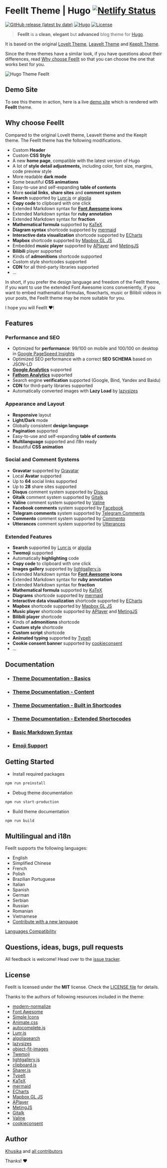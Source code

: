 # FeelIt Theme | Hugo [![Netlify Status](https://api.netlify.com/api/v1/badges/6c8cd9a1-4916-4705-b286-dce0930b9217/deploy-status)](https://app.netlify.com/sites/hugofeelit/deploys)


[![GitHub release (latest by date)](https://img.shields.io/github/v/release/khusika/FeelIt?style=flat-square)](https://github.com/khusika/FeelIt/releases)
[![Hugo](https://img.shields.io/badge/Hugo-%5E0.83.0-ff4088?style=flat-square&logo=hugo)](https://gohugo.io/)
[![License](https://img.shields.io/github/license/khusika/FeelIt?style=flat-square)](https://github.com/khusika/FeelIt/blob/main/LICENSE)

> **FeelIt** is a **clean**, **elegant** but **advanced** blog theme for [Hugo](https://gohugo.io/).

It is based on the original [LoveIt Theme](https://github.com/dillonzq/LoveIt), [LeaveIt Theme](https://github.com/liuzc/LeaveIt) and [KeepIt Theme](https://github.com/Fastbyte01/KeepIt).

Since the three themes have a similar look, if you have questions about their differences,
read [Why choose FeelIt](#why-choose-feelit) so that you can choose the one that works best for you.

![Hugo Theme FeelIt](https://github.com/khusika/FeelIt/raw/main/images/Apple-Devices-Preview.webp)

## Demo Site

To see this theme in action, here is a live [demo site](https://feelit.khusika.com/) which is rendered with **FeelIt** theme.

## Why choose FeelIt

Compared to the original LoveIt theme, LeaveIt theme and the KeepIt theme. The FeelIt theme has the following modifications.

* Custom **Header**
* Custom **CSS Style**
* A new **home page**, compatible with the latest version of Hugo
* A lot of **style detail adjustments,** including color, font size, margins, code preview style
* More readable **dark mode**
* Some beautiful **CSS animations**
* Easy-to-use and self-expanding **table of contents**
* More **social links**, **share sites** and **comment system**
* **Search** supported by [Lunr.js](https://lunrjs.com/) or [algolia](https://www.algolia.com/)
* **Copy code** to clipboard with one click
* Extended Markdown syntax for **[Font Awesome](https://fontawesome.com/) icons**
* Extended Markdown syntax for **ruby annotation**
* Extended Markdown syntax for **fraction**
* **Mathematical formula** supported by [KaTeX](https://katex.org/)
* **Diagram syntax** shortcode supported by [mermaid](https://github.com/knsv/mermaid)
* **Interactive data visualization** shortcode supported by [ECharts](https://echarts.apache.org/)
* **Mapbox** shortcode supported by [Mapbox GL JS](https://docs.mapbox.com/mapbox-gl-js)
* Embedded **music player** supported by [APlayer](https://github.com/MoePlayer/APlayer) and [MetingJS](https://github.com/metowolf/MetingJS)
* **Bilibili** player supported
* Kinds of **admonitions** shortcode supported
* Custom style shortcodes supported
* **CDN** for all third-party libraries supported
* ...

In short,
if you prefer the design language and freedom of the FeelIt theme,
if you want to use the extended Font Awesome icons conveniently,
if you want to embed mathematical formulas, flowcharts, music or Bilibili videos in your posts,
the FeelIt theme may be more suitable for you.

I hope you will FeelIt ❤️!

## Features

### Performance and SEO

* Optimized for **performance**: 99/100 on mobile and 100/100 on desktop in [Google PageSpeed Insights](https://developers.google.com/speed/pagespeed/insights)
* Optimized SEO performance with a correct **SEO SCHEMA** based on JSON-LD
* **[Google Analytics](https://analytics.google.com/analytics)** supported
* **[Fathom Analytics](https://usefathom.com/)** supported
* Search engine **verification** supported (Google, Bind, Yandex and Baidu)
* **CDN** for third-party libraries supported
* Automatically converted images with **Lazy Load** by [lazysizes](https://github.com/aFarkas/lazysizes)

### Appearance and Layout

* **Responsive** layout
* **Light/Dark** mode
* Globally consistent **design language**
* **Pagination** supported
* Easy-to-use and self-expanding **table of contents**
* **Multilanguage** supported and i18n ready
* Beautiful **CSS animation**

### Social and Comment Systems

* **Gravatar** supported by [Gravatar](https://gravatar.com)
* Local **Avatar** supported
* Up to **64** social links supported
* Up to **28** share sites supported
* **Disqus** comment system supported by [Disqus](https://disqus.com)
* **Gitalk** comment system supported by [Gitalk](https://github.com/gitalk/gitalk)
* **Valine** comment system supported by [Valine](https://valine.js.org/)
* **Facebook comments** system supported by [Facebook](https://developers.facebook.com/docs/plugins/comments/)
* **Telegram comments** system supported by [Telegram Comments](https://comments.app/)
* **Commento** comment system supported by [Commento](https://commento.io/)
* **Utterances** comment system supported by [Utterances](https://utteranc.es/)

### Extended Features

* **Search** supported by [Lunr.js](https://lunrjs.com/) or [algolia](https://www.algolia.com/)
* **Twemoji** supported
* Automatically **highlighting** code
* **Copy code** to clipboard with one click
* **Images gallery** supported by [lightgallery.js](https://github.com/sachinchoolur/lightgallery.js)
* Extended Markdown syntax for **[Font Awesome](https://fontawesome.com/) icons**
* Extended Markdown syntax for **ruby annotation**
* Extended Markdown syntax for **fraction**
* **Mathematical formula** supported by [KaTeX](https://katex.org/)
* **Diagrams** shortcode supported by [mermaid](https://github.com/knsv/mermaid)
* **Interactive data visualization** shortcode supported by [ECharts](https://echarts.apache.org/)
* **Mapbox** shortcode supported by [Mapbox GL JS](https://docs.mapbox.com/mapbox-gl-js)
* **Music player** shortcode supported by [APlayer](https://github.com/MoePlayer/APlayer) and [MetingJS](https://github.com/metowolf/MetingJS)
* **Bilibili player** shortcode
* Kinds of **admonitions** shortcode
* **Custom style** shortcode
* **Custom script** shortcode
* **Animated typing** supported by [TypeIt](https://typeitjs.com/)
* **Cookie consent banner** supported by [cookieconsent](https://github.com/osano/cookieconsent)
* ...

## Documentation

* ### [Theme Documentation - Basics](https://feelit.khusika.com/theme-documentation-basics/)

* ### [Theme Documentation - Content](https://feelit.khusika.com/theme-documentation-content/)

* ### [Theme Documentation - Built in Shortcodes](https://feelit.khusika.com/theme-documentation-built-in-shortcodes/)

* ### [Theme Documentation - Extended Shortocodes](https://feelit.khusika.com/theme-documentation-extended-shortcodes/)

* ### [Basic Markdown Syntax](https://feelit.khusika.com/basic-markdown-syntax/)

* ### [Emoji Support](https://feelit.khusika.com/emoji-support/)

## Getting Started

* Install required packages
```bash
npm run preinstall
```

* Debug theme documentation
```bash
npm run start-production
```

* Build theme documentation
```bash
npm run build
```

## Multilingual and i18n

FeelIt supports the following languages:

* English
* Simplified Chinese
* French
* Polish
* Brazilian Portuguese
* Italian
* Spanish
* German
* Serbian
* Russian
* Romanian
* Vietnamese
* [Contribute with a new language](https://github.com/khusika/FeelIt/pulls)

[Languages Compatibility](https://feelit.khusika.com/theme-documentation-basics/#language-compatibility)

## Questions, ideas, bugs, pull requests

All feedback is welcome! Head over to the [issue tracker](https://github.com/khusika/FeelIt/issues).

## License

FeelIt is licensed under the **MIT** license. Check the [LICENSE file](https://github.com/khusika/FeelIt/blob/main/LICENSE) for details.

Thanks to the authors of following resources included in the theme:

* [modern-normalize](https://github.com/sindresorhus/modern-normalize)
* [Font Awesome](https://fontawesome.com/)
* [Simple Icons](https://github.com/simple-icons/simple-icons)
* [Animate.css](https://daneden.github.io/animate.css/)
* [autocomplete.js](https://github.com/algolia/autocomplete.js)
* [Lunr.js](https://lunrjs.com/)
* [algoliasearch](https://github.com/algolia/algoliasearch-client-javascript)
* [lazysizes](https://github.com/aFarkas/lazysizes)
* [object-fit-images](https://github.com/fregante/object-fit-images)
* [Twemoji](https://github.com/twitter/twemoji)
* [lightgallery.js](https://github.com/sachinchoolur/lightgallery.js)
* [clipboard.js](https://github.com/zenorocha/clipboard.js)
* [Sharer.js](https://github.com/ellisonleao/sharer.js)
* [TypeIt](https://typeitjs.com/)
* [KaTeX](https://katex.org/)
* [mermaid](https://github.com/knsv/mermaid)
* [ECharts](https://echarts.apache.org/)
* [Mapbox GL JS](https://docs.mapbox.com/mapbox-gl-js)
* [APlayer](https://github.com/MoePlayer/APlayer)
* [MetingJS](https://github.com/metowolf/MetingJS)
* [Gitalk](https://github.com/gitalk/gitalk)
* [Valine](https://valine.js.org/)
* [cookieconsent](https://github.com/osano/cookieconsent)

## Author

[Khusika](https://khusika.com) and [all contributors](https://github.com/khusika/FeelIt/graphs/contributors)

Thanks! ❤️
